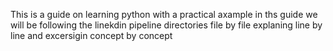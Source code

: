 This is a guide on learning python with a practical axample 
in ths guide we will be following the linekdin pipeline directories file by file explaning line by line and excersigin concept by concept